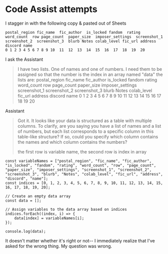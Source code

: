 # Code Assist attempts

I stagger in with the following copy & pasted out of Sheets
```
postal_region fic_name  fic_author  is_locked fandom  rating  word_count  row page_count  paper_size  imposer_settings  screenshot_1  screenshot_2  screenshot_3  blurb Notes colab_level fic_url address discord name
0 1 2 3 4 5 6 7 8 9 10  11  12  13  14  15  16  17  18  19  20
```

I ask the Assistant

> I have two lists. One of names and one of numbers. I need them to be assigned so that the number is the index in an array named "data"
> the lists are:
> postal_region fic_name  fic_author  is_locked fandom  rating  word_count  row page_count  paper_size  imposer_settings  screenshot_1  screenshot_2  screenshot_3  blurb Notes colab_level fic_url address discord name
> 0 1 2 3 4 5 6 7 8 9 10  11  12  13  14  15  16  17  18  19  20

Assistant 

> Got it. It looks like your data is structured as a table with multiple columns. To clarify, are you saying you have a list of names and a list of numbers, but each list corresponds to a specific column in this table-like structure? If so, could you specify which column contains the names and which column contains the numbers?
>
> the first row is variable name, the second row is index in array


```
const variableNames = ["postal_region", "fic_name", "fic_author", "is_locked", "fandom", "rating", "word_count", "row", "page_count", "paper_size", "imposer_settings", "screenshot_1", "screenshot_2", "screenshot_3", "blurb", "Notes", "colab_level", "fic_url", "address", "discord", "name"];
const indices = [0, 1, 2, 3, 4, 5, 6, 7, 8, 9, 10, 11, 12, 13, 14, 15, 16, 17, 18, 19, 20];

// Create an empty data array
const data = [];

// Assign variables to the data array based on indices
indices.forEach((index, i) => {
    data[index] = variableNames[i];
});

console.log(data);
```

It doesn't matter whether it's right or not-- I immediately realize that I've asked for the wrong thing. My question was wrong.

